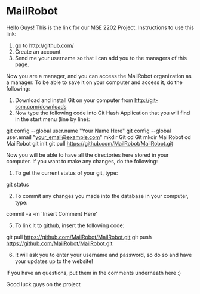 MailRobot
=========

Hello Guys! This is the link for our MSE 2202 Project. 
Instructions to use this link: 


1. go to http://github.com/ 
2. Create an account 
3. Send me your username so that I can add you to the managers of this page.

Now you are a manager, and you can access the MailRobot organization as a manager. To be able to save it on your computer and access it, do the following:

1. Download and install Git on your computer from http://git-scm.com/downloads 
2. Now type the following code into Git Hash Application that you will find in the start menu (line by line):

  git config --global user.name "Your Name Here"
  git config --global user.email "your_email@example.com"
  mkdir Git
  cd Git
  mkdir MailRobot
  cd  MailRobot
  git init
  git pull https://github.com/MailRobot/MailRobot.git


Now you will be able to have all the directories here stored in your computer. If you want to make any changes, do the following:

1. To get the current status of your git, type:

  git status

2. To commit any changes you made into the database in your computer, type:
  
  commit -a -m 'Insert Comment Here'
  
5. To link it to github, insert the following code:

  git pull https://github.com/MailRobot/MailRobot.git
  git push https://github.com/MailRobot/MailRobot.git
  

6. It will ask you to enter your username and password, so do so and have your updates up to the website!

If you have an questions, put them in the comments underneath here :)

Good luck guys on the project 
